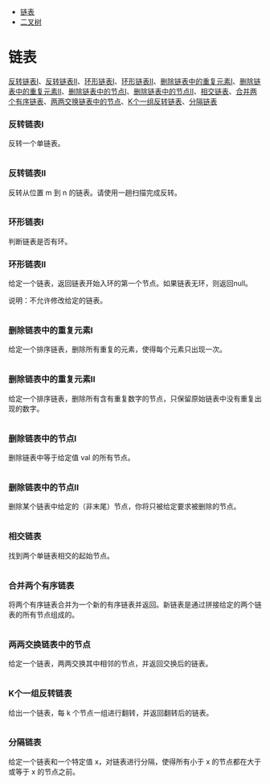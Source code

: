 <!-- GFM-TOC -->
* [链表](#链表)
* [二叉树](#二叉树)
<!-- GFM-TOC -->

# 链表

[反转链表I](#反转链表I)、[反转链表II](#反转链表II)、[环形链表I](#环形链表I)、[环形链表II](#环形链表II)、[删除链表中的重复元素I](#删除链表中的重复元素I)、[删除链表中的重复元素II](#删除链表中的重复元素II)、[删除链表中的节点I](#删除链表中的节点I)、[删除链表中的节点II](#删除链表中的节点II)、[相交链表](#相交链表)、[合并两个有序链表](#合并两个有序链表)、[两两交换链表中的节点](#两两交换链表中的节点)、[K个一组反转链表](#K个一组反转链表)、[分隔链表](#分隔链表)

### 反转链表I

反转一个单链表。

```c

```

### 反转链表II

反转从位置 m 到 n 的链表。请使用一趟扫描完成反转。

```c

```

### 环形链表I

判断链表是否有环。

### 环形链表II

给定一个链表，返回链表开始入环的第一个节点。如果链表无环，则返回null。

说明：不允许修改给定的链表。

```c

```

### 删除链表中的重复元素I

给定一个排序链表，删除所有重复的元素，使得每个元素只出现一次。

```c

```

### 删除链表中的重复元素II

给定一个排序链表，删除所有含有重复数字的节点，只保留原始链表中没有重复出现的数字。

```c

```

### 删除链表中的节点I

删除链表中等于给定值 val 的所有节点。

```c

```

### 删除链表中的节点II

删除某个链表中给定的（非末尾）节点，你将只被给定要求被删除的节点。

```c

```

### 相交链表

找到两个单链表相交的起始节点。

```c

```

### 合并两个有序链表

将两个有序链表合并为一个新的有序链表并返回。新链表是通过拼接给定的两个链表的所有节点组成的。 

```c

```

### 两两交换链表中的节点

给定一个链表，两两交换其中相邻的节点，并返回交换后的链表。

```c

```

### K个一组反转链表

给出一个链表，每 k 个节点一组进行翻转，并返回翻转后的链表。

```c

```

### 分隔链表

给定一个链表和一个特定值 x，对链表进行分隔，使得所有小于 x 的节点都在大于或等于 x 的节点之前。

```c

```








